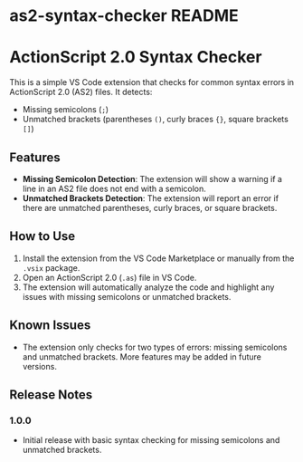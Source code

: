 # as2-syntax-checker README

# ActionScript 2.0 Syntax Checker

This is a simple VS Code extension that checks for common syntax errors in ActionScript 2.0 (AS2) files. It detects:

- Missing semicolons (`;`)
- Unmatched brackets (parentheses `()`, curly braces `{}`, square brackets `[]`)

## Features

- **Missing Semicolon Detection**: The extension will show a warning if a line in an AS2 file does not end with a semicolon.
- **Unmatched Brackets Detection**: The extension will report an error if there are unmatched parentheses, curly braces, or square brackets.

## How to Use

1. Install the extension from the VS Code Marketplace or manually from the `.vsix` package.
2. Open an ActionScript 2.0 (`.as`) file in VS Code.
3. The extension will automatically analyze the code and highlight any issues with missing semicolons or unmatched brackets.

## Known Issues

- The extension only checks for two types of errors: missing semicolons and unmatched brackets. More features may be added in future versions.

## Release Notes

### 1.0.0
- Initial release with basic syntax checking for missing semicolons and unmatched brackets.

